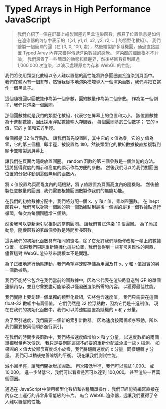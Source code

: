 # Typed Arrays in High Performance JavaScript
>我們介紹了一個在屏幕上繪製圓圈的黑盒渲染函數，解釋了位置信息是如何在渲染器的內存中表示的（[x1, y1, r1, x2, y2, r2, …] 的類型化數組）。 我們繪製一個簡單的圓（在 [0, 0, 100] 處），然後繪製許多隨機圓，通過直接設置 Typed Array 內存來獲得傳遞渲染數據的感覺。 渲染器的細節根本不討論。 我們設置了一些簡單的動態和牆邊界，然後將圓數推到超過 1,000,000 次渲染，以演示處理原始內存和 WebGL 的性能。

我們將使用類型化數組以令人難以置信的高性能將許多圓圈直接渲染到頁面中。 我們在體內有一個畫布，然後我從本地渲染模塊導入一個渲染函數，我們將把它當作一個黑盒子。

這個隨機圓以圓數據作為第一個參數，圓的數量作為第二個參數。 作為第一個例子，我們只渲染一個圓圈。

那個圓數據就是我們的類型化數組，代表它在屏幕上的位置和大小。 該位置數據為十進制數據，因此採用浮點數據輸入存儲器。 每個圓圈基於三個數字； 它的 x 值，它的 y 值和它的半徑。

每個都是 32 位浮點數。 讓我們首先設置圓，其中它的 x 值為零，它的 y 值為零，它的第三個槽，即半徑，被設置為 100。然後類型化的數組數據被直接複製到顯卡並繪製到屏幕上 .

讓我們在頁面內隨機放置圓圈。 random 函數的第三個參數是一個無能的方法。 這將獲得寬度的顯示和高度的顯示作為方便的參數。 然後我們可以將我們對圓圈位置的分配移動到這個無用的函數內。

將 x 值設置為頁面寬度內的隨機點，將 y 值設置為頁面高度內的隨機點。 然後繪製任意數量的圓圈，我們需要根據圓圈數製作我們的無能功能。

在我們的初始數據分配中，我們將分配一個 x、y 和 r 值，乘以圓圈數。 在 inept 函數中，我們可以從第一個圓的第一個數據點到最後一個圓的最後一個數據點進行循環，每次為每個圓遞增三個點。

然後我可以更新索引以相對於當前圓圈。 讓我們嘗試渲染 10 個圓圈。 為了添加動態，隨機函數的第四個參數是時間步長函數。

這與我們的初始化函數具有相同的簽名，除了它允許我們隨後修改每一幀上的數據位置。 如果我們只是重新隨機化這些位置，我們會得到一些非常災難性的東西，儘管這對 WebGL 渲染器來說根本不是問題。

為了正確地進行動態運動，我們希望將速度存儲為用圓及其 x、y 和 r 值證實的另一個數據點。

我們不能將它包含在我們當前的圓數據中，因為它代表在渲染時發送到 GP 的單個連續內存，並且它需要盡可能緊湊以僅發送渲染所需的內容， 以獲得最佳性能。

我們實際上要創建一個單獨的類型化數組，它將包含速度值。 我們只需要在這個 float-32 數組中有兩個值。 它們仍然是 32 位浮點數，因為它們是十進制值。 現在在我們的初始化函數中，我們可以將速度設置為隨機的 x 和 y 分量。

為了索引速度，我們需要一個新的索引計數器。 因為速度按兩個順序移動，所以我們需要按兩個順序進行索引。

在我們的時間步長函數中，我們將按速度值增加 x 和 y 分量。 以速度數組的兩個單獨增量再次傳送。 我只是要刪除這些不必要的重新分配並添加一些 x 檢測。
如果圓的 x 值大於顯示寬度或小於零，我們將翻轉速度的 x 分量，同樣翻轉 y 分量。 我們可以稍後完善確切的平衡。 現在讓我們測試性能。

減小圓半徑，讓我們開始增加圓數。 再次降低半徑，我們可以嘗試 1,000。 或 10,000。 進一步降低它，我們可以看看是否可以達到 100,000。 甚至渲染一百萬個圓圈。

通過在 JavaScript 中使用類型化數組和各種簡單操作，我們已經能夠編寫直接在內存之上運行的非常非常低級的卡片。 結合 WebGL 渲染器，這讓我們獲得了令人難以置信的性能。